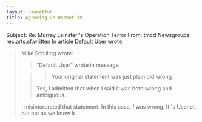 ```yaml
---
layout: usenetfun
title: Agreeing On Usenet IV
---
```


Subject: Re: Murray Leinster''s Operation Terror 
From: tmcd
Newsgroups: rec.arts.sf.written
In article Default User wrote:
>Mike Schilling wrote:
>> &quot;Default User&quot; wrote in message
>
>> > Your original statement was just plain old wrong.
>> 
>> Yes, I admitted that when I said it was both wrong and ambiguous.
>
>I misinterpreted that statement. In this case, *I* was wrong.
It''s Usenet, but not as we know it.
   